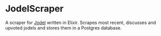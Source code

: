 # JodelScraper

A scraper for [Jodel](https://www.jodel-app.com) written in Elixir.
Scrapes most recent, discusses and upvoted jodels and stores them in a Postgres database.
